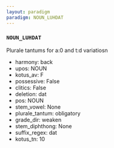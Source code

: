 ```yaml
---
layout: paradigm
paradigm: NOUN_LUHDAT
---
```

### ` NOUN_LUHDAT `

Plurale tantums for a:0 and t:d variatiosn 
* harmony: back
* upos: NOUN
* kotus_av: F
* possessive: False
* clitics: False
* deletion: dat
* pos: NOUN
* stem_vowel: None
* plurale_tantum: obligatory
* grade_dir: weaken
* stem_diphthong: None
* suffix_regex: dat
* kotus_tn: 10
